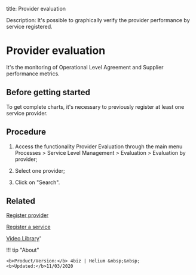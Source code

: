 title: Provider evaluation

Description: It's possible to graphically verify the provider performance by service registered.

# Provider evaluation

It's the monitoring of Operational Level Agreement and Supplier performance metrics.

Before getting started
--------------------------

To get complete charts, it's necessary to previously register at least one
service provider.

Procedure
-------------

1.  Access the functionality Provider Evaluation through the main menu Processes
    \> Service Level Management \> Evaluation \> Evaluation by provider;

2.  Select one provider;

3.  Click on "Search".

Related
-----------

[Register provider](/en-us/4biz-helium/processes/portfolio-and-catalog/configuration/register-provider.html)

[Register a service](/en-us/4biz-helium/processes/portfolio-and-catalog/use/register-a-service.html)

<i class='fa fa-youtube-play  fa-2x' style='color:#97ce17;vertical-align: middle;'> </i> [Video Library](https://www.youtube.com/playlist?list=PLB5qK2uzf2RNz3E16sjg5mfdugX2Ia9jZ)'

!!! tip "About"

    <b>Product/Version:</b> 4biz | Helium &nbsp;&nbsp;
    <b>Updated:</b>11/03/2020

